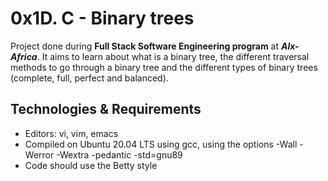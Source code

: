 # **0x1D. C - Binary trees**

Project done during **Full Stack Software Engineering program** at ***Alx-Africa***. It aims to learn about what is a binary tree, the different traversal methods to go through a binary tree and the different types of binary trees (complete, full, perfect and balanced).

## **Technologies & Requirements**

-  Editors: vi, vim, emacs
- Compiled on Ubuntu 20.04 LTS using gcc, using the options -Wall -Werror -Wextra -pedantic -std=gnu89
- Code should use the Betty style
